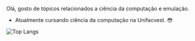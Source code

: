 Olá, gosto de tópicos relacionados a ciência da computação e emulação.

- Atualmente cursando ciência da computação na Unifacvest. 😳 


![Top Langs](https://github-readme-stats.vercel.app/api/top-langs/?username=myusername&theme=tokyonight)
